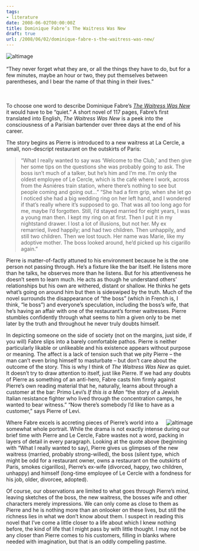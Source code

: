 ```yaml
---
tags:
- literature
date: 2008-06-02T00:00:00Z
title: Dominique Fabre’s The Waitress Was New 
draft: true
url: /2008/06/02/dominique-fabre-s-the-waitress-was-new/
---
```


<p><img src="http://sonnetmedia.net/images/uploads/waitress_thumb.jpg" style="float:left;margin-right:18px" alt="altimage" /> <br />
<br />
&#8220;They never forget what they are, or all the things they have to do, but for a few minutes, maybe an hour or two, they put themselves between parentheses, and I bear the name of that thing in their lives.&#8221;</p>
<p><br /><br />
To choose one word to describe Dominique Fabre&#8217;s <a href="http://www.archipelagobooks.org/bk.php?id=41"><em>The Waitress Was New</em></a> it would have to be &#8220;quiet.&#8221; A short novel of 117 pages, Fabre&#8217;s first translated into English, <em>The Waitress Was New</em> is a peek into the consciousness of a Parisian bartender over three days at the end of his career. </p>
<p>The story begins as Pierre is introduced to a new waitress at La Cercle, a small, non-descript restaurant on the outskirts of Paris:</p>
<blockquote>
<p>	&#8220;What I really wanted to say was &#8216;Welcome to the Club,&#8217; and then give her some tips on the questions she was probably going to ask. The boss isn&#8217;t much of a talker, but he&#8217;s him and I&#8217;m me. I&#8217;m only the oldest employee of Le Cercle, which is the caf&eacute; where I work, across from the Asni&eacute;res train station, where there&#8217;s nothing to see but people coming and going out&#8230;&#8221; &#8220;She had a firm grip, when she let go I noticed she had a big wedding ring on her left hand, and I wondered if that&#8217;s really where it&#8217;s supposed to go. That was all too long ago for me, maybe I&#8217;d forgotten. Still, I&#8217;d stayed married for eight years, I was a young man then. I kept my ring on at first. Then I put it in my nightstand drawer. I lost a lot of illusions, but not her. My ex remarried, lived happily; and had two children. Then unhappily, and still two children. Then we lost touch. Her name was Marie, like my adoptive mother. The boss looked around, he&#8217;d picked up his cigarillo again.&#8221;</p>
</blockquote>
<p>Pierre is matter-of-factly attuned to his environment because he is the one person not passing through. He&#8217;s a fixture like the bar itself. He listens more than he talks, he observes more than he listens. But for his attentiveness he doesn&#8217;t seem to learn much. He acts as though he understand others&#8217; relationships but his own are withered, distant or shallow. He thinks he gets what&#8217;s going on around him but then is sideswiped by the truth. Much of the novel surrounds the disappearance of &#8220;the boss&#8221; (which in French is, I think, &#8220;le boss&#8221;) and everyone&#8217;s speculation, including the boss&#8217;s wife, that he&#8217;s having an affair with one of the restaurant&#8217;s former waitresses. Pierre stumbles confidently through what seems to him a given only to be met later by the truth and throughout he never truly doubts himself.</p>
<p>In depicting someone on the side of society (not on the margins, just side, if you will) Fabre slips into a barely comfortable pathos. Pierre is neither particularly likable or unlikeable and his existence appears without purpose or meaning. The affect is a lack of tension such that we pity Pierre &#8211; the man can&#8217;t even bring himself to masturbate &#8211; but don&#8217;t care about the outcome of the story. This is why I think of <em>The Waitress Was New</em> as quiet. It doesn&#8217;t try to draw attention to itself, just like Pierre. If we had any doubts of Pierre as something of an anti-hero, Fabre casts him firmly against Pierre&#8217;s own reading material that he, naturally, learns about through a customer at the bar: Primo Levi&#8217;s <em>If this is a Man</em> &#8220;the story of a Jewish Italian resistance fighter who lived through the concentration camps, he wanted to bear witness.&#8221; &#8220;Now there&#8217;s somebody I&#8217;d like to have as a customer,&#8221; says Pierre of Levi. </p>
<p><img src="http://sonnetmedia.net/images/uploads/bartender_thumb.png" style="float:right;margin-left:18px" alt="altimage" /> Where Fabre excels is accreting pieces of Pierre&#8217;s world into a somewhat whole portrait. While the drama is not exactly intense during our brief time with Pierre and Le Cercle, Fabre wastes not a word, packing in layers of detail in every paragraph. Looking at the quote above (beginning with &#8220;What I really wanted to say), Pierre gives us glimpses of the new waitress (married, probably strong-willed), the boss (silent type, which might be odd for a restaurant owner, owns a restaurant on the outskirts of Paris, smokes cigarillos), Pierre&#8217;s ex-wife (divorced, happy, two children, unhappy) and himself (long-time employee of Le Cercle with a fondness for his job, older, divorcee, adopted). </p>
<p>Of course, our observations are limited to what goes through Pierre&#8217;s mind, leaving sketches of the boss, the new waitress, the bosses wife and other characters merely impressions. We can only come as close to them as Pierre and he is nothing more than an onlooker on these lives, but still the richness lies in what we don&#8217;t know about them. I suspect in reading this novel that I&#8217;ve come a little closer to a life about which I knew nothing before, the kind of life that I might pass by with little thought. I may not be any closer than Pierre comes to his customers, filling in blanks where needed with imagination, but that is an oddly compelling pastime. </p>

